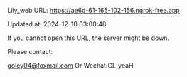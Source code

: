 Lily_web URL: https://ae6d-61-165-102-156.ngrok-free.app

Updated at: 2024-12-10 03:00:48

If you cannot open this URL, the server might be down.

Please contact: 

goley04@foxmail.com Or Wechat:GL_yeaH